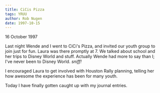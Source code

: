 ```yaml
---
title: CiCis Pizza
tags: YRUU
author: Rob Nugen
date: 1997-10-15
---
```


<p class=date>16 October 1997</p>

<p>
Last night Wende and I went to CiCi's Pizza, and invited our youth group to join just for fun.  Laura was there promptly at 7.  We talked about school and her trips to Disney World and stuff.  Actually Wende had more to say than I; I've never been to Disney World.  <em>sniff!</em>
<p>
I encouraged Laura to get involved with Houston Rally planning, telling her how awesome the experience has been for many youth.
<p>
Today I have finally gotten caught up with my journal entries.
<p>

